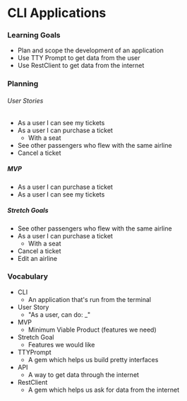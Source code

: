 # CLI Applications

### Learning Goals

- Plan and scope the development of an application
- Use TTY Prompt to get data from the user 
- Use RestClient to get data from the internet

### Planning

###### User Stories
* As a user I can see my tickets
* As a user I can purchase a ticket
    * With a seat
* See other passengers who flew with the same airline
* Cancel a ticket


##### MVP
* As a user I can purchase a ticket
* As a user I can see my tickets

##### Stretch Goals
* See other passengers who flew with the same airline
* As a user I can purchase a ticket
    * With a seat
* Cancel a ticket
* Edit an airline

### Vocabulary
* CLI
    * An application that's run from the terminal
* User Story
    * "As a user, can do: _"
* MVP
    * Minimum Viable Product (features we need)
* Stretch Goal
    * Features we would like
* TTYPrompt
    * A gem which helps us build pretty interfaces
* API
    * A way to get data through the internet
* RestClient
    * A gem which helps us ask for data from the internet

<br>
<br>
